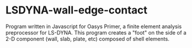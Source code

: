 # LSDYNA-wall-edge-contact
Program written in Javascript for Oasys Primer, a finite element analysis preprocessor for LS-DYNA. This program creates a "foot" on the side of a 2-D component (wall, slab, plate, etc) composed of shell elements.
